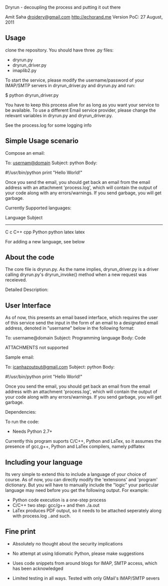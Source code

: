 Dryrun - decoupling the process and putting it out there

Amit Saha <droidery@gmail.com>
http://echorand.me
Version PoC: 27 August, 2011

Usage
------
clone the repository. You should have three .py files:
- dryrun.py
- dryrun_driver.py
- imaplib2.py

To start the service, please modify the username/password of your IMAP/SMTP servers
in dryrun_driver.py and dryrun.py and run:

$ python dryrun_driver.py


You have to keep this process alive for as long as you want your service to be available. To use 
a different Email service provider, please change the relevant variables in dryrun.py and dryrun_driver.py.

See the process.log for some logging info

Simple Usage scenario
--------------------
Compose an email:

<begin message>

To: <usernam@domain>
Subject: python
Body: 

#!/usr/bin/python
print "Hello World!"

<end of message>

Once you send the email, you should get back an email from the email address with an attachment
'process.log', which will contain the output of your code along with any errors/warnings. If
you send garbage, you will get garbage.

Currently Supported languages:

Language  Subject
--------  ------ 
C 	  c
C++	  cpp
Python	  python
latex	  latex

For adding a new language, see below


About the code
--------------
The core file is dryrun.py. As the name implies, dryrun_driver.py is a driver calling dryrun.py's dryrun_invoke() method 
when a new request was receieved.

Detailed Description:


User Interface
--------------

As of now, this presents an email based interface, which requires the user of this
service send the input in the form of an email to a designated email address,
denoted in "username" below in the following format:

To: username@domain
Subject: Programming language
Body: Code 

ATTACHMENTS not supported

Sample email:

To: icanhazoutput@gmail.com
Subject: python
Body: 

#!/usr/bin/python
print "Hello World!"

Once you send the email, you should get back an email from the email address with an attachment
'process.log', which will contain the output of your code along with any errors/warnings. If
you send garbage, you will get garbage.

Dependencies:

To run the code:
- Needs Python 2.7+


Currently this program suports C/C++, Python and LaTex, so it assumes the presence of 
gcc,g++, Python and LaTex compilers, namely pdflatex

Including your language
-----------------------

Its very simple to extend this to include a language of your choice of course. As of now,
you can directly modify the 'extensions' and 'program' dictionary. But you will have to manually
include the "logic" your particular language may need before you get the following output. For 
example:

- Python code execution is a one-step process
- C/C++ two step: gcc/g++ and then ./a.out
- LaTex produces PDF output, so it needs to be attached seperately along with process.log
..and such.

Fine print
-----------

- Absolutely no thought about the security implications

- No attempt at using Idiomatic Python, please make suggestions

- Uses code snippets from around blogs for IMAP, SMTP access, which
has been acknowledged

- Limited testing in all ways. Tested with only GMail's IMAP/SMTP severs